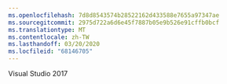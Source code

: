 ```yaml
---
ms.openlocfilehash: 7d8d8543574b28522162d433588e7655a97347ae
ms.sourcegitcommit: 2975d722a6d6e45f7887b05e9b526e91cffb0bcf
ms.translationtype: MT
ms.contentlocale: zh-TW
ms.lasthandoff: 03/20/2020
ms.locfileid: "68146705"
---
```

Visual Studio 2017